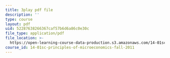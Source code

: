 ```yaml
---
title: 3play pdf file
description: ''
type: course
layout: pdf
uid: 52287638266367caf57b6d6a86c0e30c
file_type: application/pdf
file_location: >-
  https://open-learning-course-data-production.s3.amazonaws.com/14-01sc-principles-of-microeconomics-fall-2011/52287638266367caf57b6d6a86c0e30c_4j8mTdmATVg.pdf
course_id: 14-01sc-principles-of-microeconomics-fall-2011
---
```

